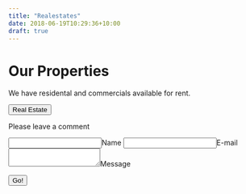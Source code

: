```yaml
---
title: "Realestates"
date: 2018-06-19T10:29:36+10:00
draft: true
---
```

# Our Properties

We have residental and commercials available for rent.

<button>Real Estate</button>

Please leave a comment

<form method="POST"    action="https://api.staticman.net/v2/entry/anapitalai/staticmaninuse/gh-pages/comments">
  <input name="options[redirect]" type="hidden" value="https://my-site.com">
  <!-- e.g. "2016-01-02-this-is-a-post" -->
  <input name="options[slug]" type="hidden" value="{{ page.slug }}">
  <label><input name="fields[name]" type="text">Name</label>
  <label><input name="fields[email]" type="email">E-mail</label>
  <label><textarea name="fields[message]"></textarea>Message</label>
  
  <button type="submit">Go!</button>
</form>